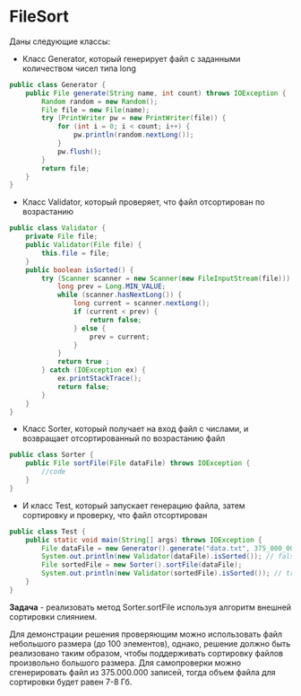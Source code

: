 # FileSort
Даны следующие классы:
- Класс Generator, который генерирует файл с заданными количеством чисел типа long
```java
public class Generator {
	public File generate(String name, int count) throws IOException {
		Random random = new Random();
		File file = new File(name);
		try (PrintWriter pw = new PrintWriter(file)) {
			for (int i = 0; i < count; i++) {
				pw.println(random.nextLong());
			}
			pw.flush();
		}
		return file;
	}
}
```
- Класс Validator, который проверяет, что файл отсортирован по возрастанию
```java
public class Validator {
	private File file;
	public Validator(File file) {
		this.file = file;
	}
	public boolean isSorted() {
		try (Scanner scanner = new Scanner(new FileInputStream(file))) {
			long prev = Long.MIN_VALUE;
			while (scanner.hasNextLong()) {
				long current = scanner.nextLong();
				if (current < prev) {
					return false;
				} else {
					prev = current;
				}
			}
			return true	;
		} catch (IOException ex) {
			ex.printStackTrace();
			return false;
		}
	}
}
```
- Класс Sorter, который получает на вход файл с числами, и возвращает
отсортированный по возрастанию файл
```java
public class Sorter {
	public File sortFile(File dataFile) throws IOException {
		//code
	}
}
```
- И класс Test, который запускает генерацию файла, затем сортировку и проверку, что
файл отсортирован
```java
public class Test {
	public static void main(String[] args) throws IOException {
		File dataFile = new Generator().generate("data.txt", 375_000_000);
		System.out.println(new Validator(dataFile).isSorted()); // false
		File sortedFile = new Sorter().sortFile(dataFile);
		System.out.println(new Validator(sortedFile).isSorted()); // true
	}
}
```

**Задача** - реализовать метод Sorter.sortFile используя алгоритм внешней
сортировки слиянием.

Для демонстрации решения проверяющим можно использовать файл небольшого размера (до 100 элементов), однако, решение должно быть реализовано таким образом, чтобы поддерживать сортировку файлов произвольно большого размера. Для самопроверки можно сгенерировать файл из 375.000.000 записей, тогда объем файла для сортировки будет равен 7-8 Гб.
